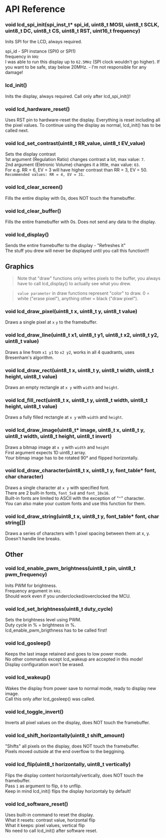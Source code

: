 # API Reference

### void lcd_spi_init(spi_inst_t* spi_id, uint8_t MOSI, uint8_t SCLK, uint8_t DC, uint8_t CS, uint8_t RST, uint16_t frequency)
Inits SPI for the LCD, always required.  

spi_id - SPI instance (SPI0 or SPI1)  
frequency in `kHz`  
I was able to run this display up to `62.5MHz` (SPI clock wouldn't go higher). If you want to be safe, stay below 20MHz. - I'm not responsible for any damage!  

### lcd_init()
Inits the display, always required.
Call only after lcd_spi_init()!

### void lcd_hardware_reset()
Uses RST pin to hardware-reset the display.
Everything is reset including all the pixel values.
To continue using the display as normal, lcd_init() has to be called next.

### void lcd_set_contrast(uint8_t RR_value, uint8_t EV_value)
Sets the display contrast  
1st argument (Regulation Ratio) changes contrast a lot, max value: `7`.  
2nd argument (Eletronic Volume) changes it a little, max value: `63`.  
For e.g. RR = 6, EV = 3 will have higher contrast than RR = 3, EV = 50.  
`Recommended values: RR = 4, EV = 31.`

### void lcd_clear_screen()
Fills the entire display with 0s, does NOT touch the framebuffer.   

### void lcd_clear_buffer()
Fills the entire framebuffer with 0s. Does not send any data to the display.  

### void lcd_display()
Sends the entire framebuffer to the display - "Refreshes it"  
The stuff you drew will never be displayed until you call this function!!!

## Graphics

> Note that "draw" functions only writes pixels to the buffer, you always have to call lcd_display() to actually see what you drew.

> `value parameter` in draw functions represent "color" to draw. 0 = white ("erase pixel"), anything other = black ("draw pixel").

### void lcd_draw_pixel(uint8_t x, uint8_t y, uint8_t value)
Draws a single pixel at `x` `y` to the framebuffer.  

### void lcd_draw_line(uint8_t x1, uint8_t y1, uint8_t x2, uint8_t y2, uint8_t value)
Draws a line from `x1 y1` to `x2 y2`, works in all 4 quadrants, uses Bresenham's algorithm.  

### void lcd_draw_rect(uint8_t x, uint8_t y, uint8_t width, uint8_t height, uint8_t value)
Draws an empty rectangle at `x y` with `width` and `height`.  

### void lcd_fill_rect(uint8_t x, uint8_t y, uint8_t width, uint8_t height, uint8_t value)
Draws a fully filled rectangle at `x y` with `width` and `height`.  

### void lcd_draw_image(uint8_t* image, uint8_t x, uint8_t y, uint8_t width, uint8_t height, uint8_t invert)
Draws a bitmap image at `x y` with `width` and `height`  
First argument expects 1D uint8_t array.  
Your bitmap image has to be rotated 90° and flipped horizontally.  

### void lcd_draw_character(uint8_t x, uint8_t y, font_table* font, char character)
Draws a single character at `x y` with specified font.  
There are 2 built-in fonts, `font_5x8` and `font_10x16`.  
Built-in fonts are limited to ASCII with the exception of "`^`" character.  
You can also make your custom fonts and use this function for them.   

### void lcd_draw_string(uint8_t x, uint8_t y, font_table* font, char string[])
Draws a series of characters with 1 pixel spacing between them at x, y.  
Doesn't handle line breaks.  

## Other

### void lcd_enable_pwm_brightness(uint8_t pin, uint8_t pwm_frequency)
Inits PWM for brightness.  
Frequency argument in `kHz`.  
Should work even if you underclocked/overclocked the MCU.  

### void lcd_set_brightness(uint8_t duty_cycle)
Sets the brightness level using PWM.  
Duty cycle in % = brightness in %.  
lcd_enable_pwm_brigthness has to be called first!

### void lcd_gosleep()
Keeps the last image retained and goes to low power mode.  
No other commands except lcd_wakeup are accepted in this mode!  
Display configuration won't be erased.  

### void lcd_wakeup()
Wakes the display from power save to normal mode, ready to display new image.  
Call this only after lcd_gosleep() was called.   

### void lcd_toggle_invert()
Inverts all pixel values on the display, does NOT touch the framebuffer.  

### void lcd_shift_horizontally(uint8_t shift_amount)
"Shifts" all pixels on the display, does NOT touch the framebuffer.  
Pixels moved outside at the end overflow to the beggining.

### void lcd_flip(uint8_t horizontally, uint8_t vertically)
Flips the display content horizontally/vertically, does NOT touch the framebuffer.  
Pass `1` as argument to flip, `0` to unflip.   
Keep in mind lcd_init() flips the display horizontaly by default!  

### void lcd_software_reset()
Uses built-in command to reset the display.  
What it resets: contrast value, horizontal flip  
What it keeps: pixel values, vertical flip  
No need to call lcd_init() after software reset.  
